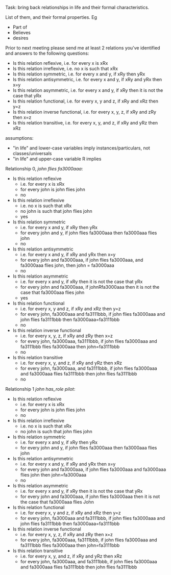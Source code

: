 Task: bring back relationships in life and their formal characteristics.  

List of them, and their formal properties. Eg 

  - Part of 
  - Believes 
  - desires 

Prior to next meeting please send me at least 2 relations you've identified and answers to the following questions:
  - Is this relation reflexive, i.e. for every x is xRx
  - Is this relation irreflexive, i.e. no x is such that xRx
  - Is this relation symmetric, i.e. for every x and y, if xRy then yRx
  - Is this relation antisymmetric, i.e. for every x and y, if xRy and yRx then x=y
  - Is this relation asymmetric, i.e. for every x and y, if xRy then it is not the case that yRx
  - Is this relation functional, i.e. for every x, y and z, if xRy and xRz then y=z
  - Is this relation inverse functional, i.e. for every x, y, z, if xRy and zRy then x=z
  - Is this relation transitive, i.e. for every x, y, and z, if xRy and yRz then xRz

assumptions: 
 - "in life" and lower-case variables imply instances/particulars, not classes/universals
 - "in life" and upper-case variable R implies 

Relationship 0, *john flies fa3000aaa*: 
  - Is this relation reflexive
    - i.e. for every x is xRx
    - for every john is john flies john
    - no
  - Is this relation irreflexive
    - i.e. no x is such that xRx
    - no john is such that john flies john
    - yes
  - Is this relation symmetric
    - i.e. for every x and y, if xRy then yRx
    - for every john and y, if john flies fa3000aaa then fa3000aaa flies john
    - no
  - Is this relation antisymmetric
    - i.e. for every x and y, if xRy and yRx then x=y
    - for every john and fa3000aaa, if john flies fa3000aaa, and fa3000aaa flies john, then john = fa3000aaa
    - no
  - Is this relation asymmetric
    - i.e. for every x and y, if xRy then it is not the case that yRx
    - for every john and fa3000aaa, if johnRfa3000aaa then it is not the case that fa3000aaa flies john
    - yes
  - Is this relation functional
    -   i.e. for every x, y and z, if xRy and xRz then y=z
    -   for every john, fa3000aaa and fa3111bbb, if john flies fa3000aaa and john flies fa3111bbb then fa3000aaa=fa3111bbb
    -   no
  - Is this relation inverse functional
    - i.e. for every x, y, z, if xRy and zRy then x=z
    - for every john, fa3000aaa, fa3111bbb, if john flies fa3000aaa and fa3111bbb flies fa3000aaa then john=fa3111bbb
    - no
  - Is this relation transitive
    - i.e. for every x, y, and z, if xRy and yRz then xRz
    - for every john, fa3000aaa, and fa3111bbb, if john flies fa3000aaa and fa3000aaa flies fa3111bbb then john flies fa3111bbb
    - no
  
Relationship 1 *john has_role pilot*: 
  - Is this relation reflexive
    - i.e. for every x is xRx
    - for every john is john flies john
    - no
  - Is this relation irreflexive
    - i.e. no x is such that xRx
    - no john is such that john flies john
  - Is this relation symmetric
    - i.e. for every x and y, if xRy then yRx
    - for every john and y, if john flies fa3000aaa then fa3000aaa flies john
  - Is this relation antisymmetric
    - i.e. for every x and y, if xRy and yRx then x=y
    - for every john and fa3000aaa, if john flies fa3000aaa and fa3000aaa flies john then john=fa3000aaa
    - no
  - Is this relation asymmetric
    - i.e. for every x and y, if xRy then it is not the case that yRx
    - for every john and fa3000aaa, if john flies fa3000aaa then it is not the case that fa3000aaa flies John
  - Is this relation functional
    -   i.e. for every x, y and z, if xRy and xRz then y=z
    -   for every john, fa3000aaa and fa3111bbb, if john flies fa3000aaa and john flies fa3111bbb then fa3000aaa=fa3111bbb
  - Is this relation inverse functional
    - i.e. for every x, y, z, if xRy and zRy then x=z
    - for every john, fa3000aaa, fa3111bbb, if john flies fa3000aaa and fa3111bbb flies fa3000aaa then john=fa3111bbb
  - Is this relation transitive
    - i.e. for every x, y, and z, if xRy and yRz then xRz
    - for every john, fa3000aaa, and fa3111bbb, if john flies fa3000aaa and fa3000aaa flies fa3111bbb then john flies fa3111bbb
